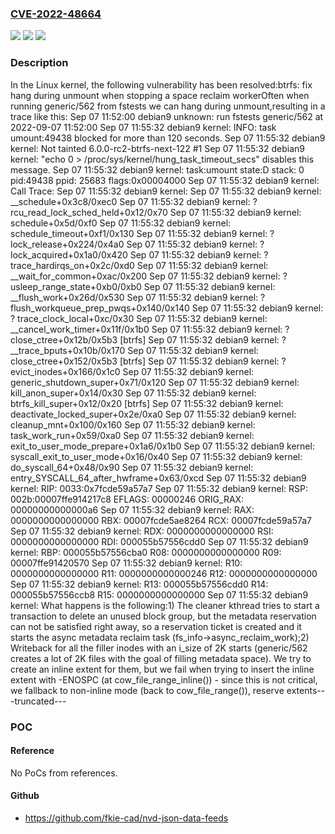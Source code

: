 ### [CVE-2022-48664](https://cve.mitre.org/cgi-bin/cvename.cgi?name=CVE-2022-48664)
![](https://img.shields.io/static/v1?label=Product&message=Linux&color=blue)
![](https://img.shields.io/static/v1?label=Version&message=d6fd0ae25c64%3C%206ac5b52e3f35%20&color=brighgreen)
![](https://img.shields.io/static/v1?label=Vulnerability&message=n%2Fa&color=brighgreen)

### Description

In the Linux kernel, the following vulnerability has been resolved:btrfs: fix hang during unmount when stopping a space reclaim workerOften when running generic/562 from fstests we can hang during unmount,resulting in a trace like this:  Sep 07 11:52:00 debian9 unknown: run fstests generic/562 at 2022-09-07 11:52:00  Sep 07 11:55:32 debian9 kernel: INFO: task umount:49438 blocked for more than 120 seconds.  Sep 07 11:55:32 debian9 kernel:       Not tainted 6.0.0-rc2-btrfs-next-122 #1  Sep 07 11:55:32 debian9 kernel: "echo 0 > /proc/sys/kernel/hung_task_timeout_secs" disables this message.  Sep 07 11:55:32 debian9 kernel: task:umount          state:D stack:    0 pid:49438 ppid: 25683 flags:0x00004000  Sep 07 11:55:32 debian9 kernel: Call Trace:  Sep 07 11:55:32 debian9 kernel:  <TASK>  Sep 07 11:55:32 debian9 kernel:  __schedule+0x3c8/0xec0  Sep 07 11:55:32 debian9 kernel:  ? rcu_read_lock_sched_held+0x12/0x70  Sep 07 11:55:32 debian9 kernel:  schedule+0x5d/0xf0  Sep 07 11:55:32 debian9 kernel:  schedule_timeout+0xf1/0x130  Sep 07 11:55:32 debian9 kernel:  ? lock_release+0x224/0x4a0  Sep 07 11:55:32 debian9 kernel:  ? lock_acquired+0x1a0/0x420  Sep 07 11:55:32 debian9 kernel:  ? trace_hardirqs_on+0x2c/0xd0  Sep 07 11:55:32 debian9 kernel:  __wait_for_common+0xac/0x200  Sep 07 11:55:32 debian9 kernel:  ? usleep_range_state+0xb0/0xb0  Sep 07 11:55:32 debian9 kernel:  __flush_work+0x26d/0x530  Sep 07 11:55:32 debian9 kernel:  ? flush_workqueue_prep_pwqs+0x140/0x140  Sep 07 11:55:32 debian9 kernel:  ? trace_clock_local+0xc/0x30  Sep 07 11:55:32 debian9 kernel:  __cancel_work_timer+0x11f/0x1b0  Sep 07 11:55:32 debian9 kernel:  ? close_ctree+0x12b/0x5b3 [btrfs]  Sep 07 11:55:32 debian9 kernel:  ? __trace_bputs+0x10b/0x170  Sep 07 11:55:32 debian9 kernel:  close_ctree+0x152/0x5b3 [btrfs]  Sep 07 11:55:32 debian9 kernel:  ? evict_inodes+0x166/0x1c0  Sep 07 11:55:32 debian9 kernel:  generic_shutdown_super+0x71/0x120  Sep 07 11:55:32 debian9 kernel:  kill_anon_super+0x14/0x30  Sep 07 11:55:32 debian9 kernel:  btrfs_kill_super+0x12/0x20 [btrfs]  Sep 07 11:55:32 debian9 kernel:  deactivate_locked_super+0x2e/0xa0  Sep 07 11:55:32 debian9 kernel:  cleanup_mnt+0x100/0x160  Sep 07 11:55:32 debian9 kernel:  task_work_run+0x59/0xa0  Sep 07 11:55:32 debian9 kernel:  exit_to_user_mode_prepare+0x1a6/0x1b0  Sep 07 11:55:32 debian9 kernel:  syscall_exit_to_user_mode+0x16/0x40  Sep 07 11:55:32 debian9 kernel:  do_syscall_64+0x48/0x90  Sep 07 11:55:32 debian9 kernel:  entry_SYSCALL_64_after_hwframe+0x63/0xcd  Sep 07 11:55:32 debian9 kernel: RIP: 0033:0x7fcde59a57a7  Sep 07 11:55:32 debian9 kernel: RSP: 002b:00007ffe914217c8 EFLAGS: 00000246 ORIG_RAX: 00000000000000a6  Sep 07 11:55:32 debian9 kernel: RAX: 0000000000000000 RBX: 00007fcde5ae8264 RCX: 00007fcde59a57a7  Sep 07 11:55:32 debian9 kernel: RDX: 0000000000000000 RSI: 0000000000000000 RDI: 000055b57556cdd0  Sep 07 11:55:32 debian9 kernel: RBP: 000055b57556cba0 R08: 0000000000000000 R09: 00007ffe91420570  Sep 07 11:55:32 debian9 kernel: R10: 0000000000000000 R11: 0000000000000246 R12: 0000000000000000  Sep 07 11:55:32 debian9 kernel: R13: 000055b57556cdd0 R14: 000055b57556ccb8 R15: 0000000000000000  Sep 07 11:55:32 debian9 kernel:  </TASK>What happens is the following:1) The cleaner kthread tries to start a transaction to delete an unused   block group, but the metadata reservation can not be satisfied right   away, so a reservation ticket is created and it starts the async   metadata reclaim task (fs_info->async_reclaim_work);2) Writeback for all the filler inodes with an i_size of 2K starts   (generic/562 creates a lot of 2K files with the goal of filling   metadata space). We try to create an inline extent for them, but we   fail when trying to insert the inline extent with -ENOSPC (at   cow_file_range_inline()) - since this is not critical, we fallback   to non-inline mode (back to cow_file_range()), reserve extents---truncated---

### POC

#### Reference
No PoCs from references.

#### Github
- https://github.com/fkie-cad/nvd-json-data-feeds

